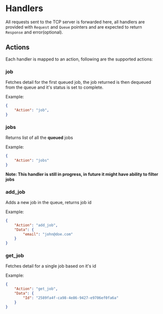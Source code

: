 # Handlers

All requests sent to the TCP server is forwarded here, all handlers are provided with `Request` and `Queue` pointers and are expected to return `Response` and error(optional).

## Actions

Each handler is mapped to an action, following are the supported actions:

### job

Fetches detail for the first queued job, the job returned is then dequeued from the queue and it's status is set to complete.

Example:

```json
{
    "Action": "job",
}
```

### jobs

Returns list of all the **queued** jobs

Example:
```json
{
	"Action": "jobs"
}
```

**Note: This handler is still in progress, in future it might have ability to filter jobs**

### add_job

Adds a new job in the queue, returns job id

Example:
```json
{
    "Action": "add_job",
    "Data": {
        "email": "john@doe.com"
    }
}
```

### get_job

Fetches detail for a single job based on it's id

Example:
```json
{
    "Action": "get_job",
    "Data": {
        "Id": "2589fa4f-ca98-4e86-9427-e9706ef0fa6a"
    }
}
```
